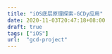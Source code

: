 ```yaml
---
title: "iOS底层原理探索-GCDy应用"
date: 2020-11-03T20:47:18+08:00
draft: true
tags: ["iOS"]
url:  "gcd-project"
---
```


